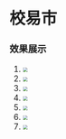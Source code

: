 # 校易市

### 效果展示

1. <img src="https://xiao-yi-shi.oss-cn-shanghai.aliyuncs.com/xys_home1.png?Expires=1721055303&OSSAccessKeyId=TMP.3KipKDF485Yavp6Az5JhqBkfq1b6Ra61ToftmJVx4fAWghCJWsFCRJ2jmFanAYVxRVUx1vAWfsPWD8unnkEkPFMndwmZPM&Signature=OkF1QUmDujoXUL2o9op2WKyIjKM%3D)" style="zoom:50%;" />
2. <img src="https://xiao-yi-shi.oss-cn-shanghai.aliyuncs.com/xys_home2.png?Expires=1721055317&OSSAccessKeyId=TMP.3KipKDF485Yavp6Az5JhqBkfq1b6Ra61ToftmJVx4fAWghCJWsFCRJ2jmFanAYVxRVUx1vAWfsPWD8unnkEkPFMndwmZPM&Signature=g0HPFqav%2BzKvluRAddiIUMHDU9E%3D" style="zoom:50%;" />
3. <img src="https://xiao-yi-shi.oss-cn-shanghai.aliyuncs.com/xys_discover.png?Expires=1721055350&OSSAccessKeyId=TMP.3KipKDF485Yavp6Az5JhqBkfq1b6Ra61ToftmJVx4fAWghCJWsFCRJ2jmFanAYVxRVUx1vAWfsPWD8unnkEkPFMndwmZPM&Signature=g9qqno8yBH6VLuwGJ%2FK8DsUj9V4%3D" style="zoom:50%;" />
4. <img src="https://xiao-yi-shi.oss-cn-shanghai.aliyuncs.com/xys_message.png?Expires=1721055366&OSSAccessKeyId=TMP.3KipKDF485Yavp6Az5JhqBkfq1b6Ra61ToftmJVx4fAWghCJWsFCRJ2jmFanAYVxRVUx1vAWfsPWD8unnkEkPFMndwmZPM&Signature=kjmVMdhrScGgm3bFDEeAePBIanQ%3D" style="zoom:50%;" />
5.  <img src="https://xiao-yi-shi.oss-cn-shanghai.aliyuncs.com/xys_me.png?Expires=1721055381&OSSAccessKeyId=TMP.3KipKDF485Yavp6Az5JhqBkfq1b6Ra61ToftmJVx4fAWghCJWsFCRJ2jmFanAYVxRVUx1vAWfsPWD8unnkEkPFMndwmZPM&Signature=ssOgkkHwO4uaZQiu2xnD8oQuMjk%3D" style="zoom:50%;" />
6. <img src="https://xiao-yi-shi.oss-cn-shanghai.aliyuncs.com/xys_login1.png?Expires=1721055395&OSSAccessKeyId=TMP.3KipKDF485Yavp6Az5JhqBkfq1b6Ra61ToftmJVx4fAWghCJWsFCRJ2jmFanAYVxRVUx1vAWfsPWD8unnkEkPFMndwmZPM&Signature=SOx%2FVmjvnPuZIikH1z83r5NWw9w%3D" style="zoom:50%;" />
7. <img src="https://xiao-yi-shi.oss-cn-shanghai.aliyuncs.com/xys_login2.png?Expires=1721055408&OSSAccessKeyId=TMP.3KipKDF485Yavp6Az5JhqBkfq1b6Ra61ToftmJVx4fAWghCJWsFCRJ2jmFanAYVxRVUx1vAWfsPWD8unnkEkPFMndwmZPM&Signature=5cemQ66%2Fb9VNLgle5Wgm1jX45%2BE%3D" style="zoom:50%;" />
